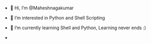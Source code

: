 - 👋 Hi, I’m @Maheshnagakumar
- 👀 I’m interested in Python and Shell Scripting 
- 🌱 I’m currently learning Shell and Python, Learning never ends :) 

-
<!---
Maheshnagakumar/Maheshnagakumar is a ✨ special ✨ repository because its `README.md` (this file) appears on your GitHub profile.
You can click the Preview link to take a look at your changes.
--->
